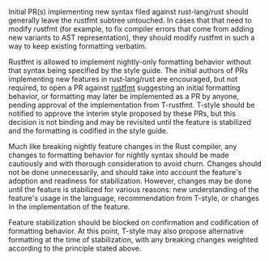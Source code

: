 Initial PR(s) implementing new syntax filed against rust-lang/rust should
generally leave the rustfmt subtree untouched. In cases that that need to
modify rustfmt (for example, to fix compiler errors that come from adding
new variants to AST representation), they should modify rustfmt in such a
way to keep existing formatting verbatim.

Rustfmt is allowed to implement nightly-only formatting behavior without that
syntax being specified by the style guide. The initial authors of PRs
implementing new features in rust-lang/rust are encouraged, but not
required, to open a PR against
[rustfmt](https://github.com/rust-lang/rustfmt) suggesting an initial
formatting behavior, or formatting may later be implemented as a PR by anyone,
pending approval of the implementation from T-rustfmt. T-style should be
notified to approve the interim style proposed by these PRs, but this decision
is not binding and may be revisited until the feature is stabilized and the
formatting is codified in the style guide. 

Much like breaking nightly feature changes in the Rust compiler, any changes
to formatting behavior for nightly syntax should be made cautiously and with
thorough consideration to avoid churn. Changes should not be done unnecessarily,
and should take into account the feature's adoption
and readiness for stabilization. However, changes may be done until the feature
is stabilized for various reasons: new understanding of the feature's usage in
the language, recommendation from T-style, or changes in the implementation of
the feature.

Feature stabilization should be blocked on confirmation and codification of
formatting behavior. At this point, T-style may also propose alternative
formatting at the time of stabilization, with any breaking changes weighted
according to the principle stated above.